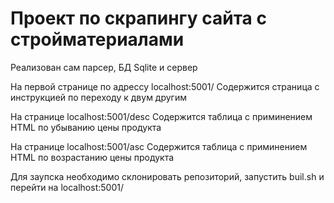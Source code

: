 # Проект по скрапингу сайта с стройматериалами 


Реализован сам парсер, БД Sqlite и сервер

На первой странице по адрессу localhost:5001/ Содержится страница с инструкцией по переходу к двум другим

На странице localhost:5001/desc Содержится таблица с приминением HTML по убыванию цены продукта

На странице localhost:5001/asc Содержится таблица с приминением HTML по возрастанию цены продукта

Для заупска необходимо склонировать репозиторий, запустить buil.sh и перейти на localhost:5001/
